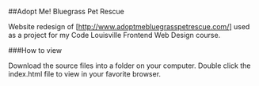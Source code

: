 ##Adopt Me! Bluegrass Pet Rescue  

Website redesign of [http://www.adoptmebluegrasspetrescue.com/] used as a project for my Code Louisville Frontend Web Design course.

###How to view

Download the source files into a folder on your computer. Double click the index.html file to view in your favorite browser.
